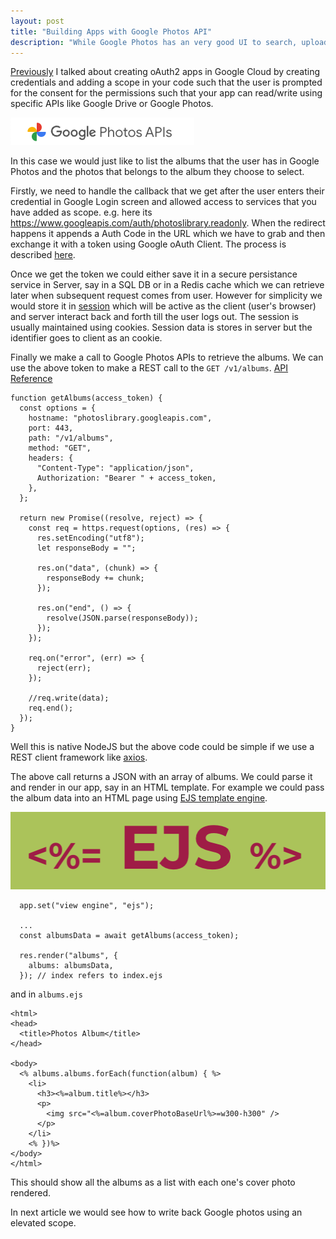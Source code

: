 ```yaml
---
layout: post
title: "Building Apps with Google Photos API"
description: "While Google Photos has an very good UI to search, upload and brows through your Photos stored, it also provides a lot of APIs to read and manipulate photos data if you choose to build any apps of your own to work with Google Photos, of course your user needs to authenticate with their Google account first"
---
```


[Previously](building-application-with-google-oauth-identity.html) I talked about creating oAuth2 apps in Google Cloud by creating credentials and adding a scope in your code such that the user is prompted for the consent for the permissions such that your app can read/write using specific APIs like Google Drive or Google Photos.

![Google Photos API](/assets/2022/google-photos-icon.png) 

In this case we would just like to list the albums that the user has in Google Photos and the photos that belongs to the album they choose to select.

Firstly, we need to handle the callback that we get after the user enters their credential in Google Login screen and allowed access to services that you have added as scope. e.g. here its https://www.googleapis.com/auth/photoslibrary.readonly. When the redirect happens it appends a Auth Code in the URL which we have to grab and then exchange it with a token using Google oAuth Client. The process is described [here](https://developers.google.com/identity/protocols/oauth2/web-server#exchange-authorization-code).

Once we get the token we could either save it in a secure persistance service in Server, say in a SQL DB or in a Redis cache which we can retrieve later when subsequent request comes from user. However for simplicity we would store it in [session](https://www.npmjs.com/package/express-session) which will be active as the client (user's browser) and server interact back and forth till the user logs out. The session is usually maintained using cookies. Session data is stores in server but the identifier goes to client as an cookie.

Finally we make a call to Google Photos APIs to retrieve the albums. We can use the above token to make a REST call to the `GET /v1/albums`. [API Reference](https://developers.google.com/photos/library/guides/list#listing-albums)

```
function getAlbums(access_token) {
  const options = {
    hostname: "photoslibrary.googleapis.com",
    port: 443,
    path: "/v1/albums",
    method: "GET",
    headers: {
      "Content-Type": "application/json",
      Authorization: "Bearer " + access_token,
    },
  };

  return new Promise((resolve, reject) => {
    const req = https.request(options, (res) => {
      res.setEncoding("utf8");
      let responseBody = "";

      res.on("data", (chunk) => {
        responseBody += chunk;
      });

      res.on("end", () => {
        resolve(JSON.parse(responseBody));
      });
    });

    req.on("error", (err) => {
      reject(err);
    });

    //req.write(data);
    req.end();
  });
}
```

Well this is native NodeJS but the above code could be simple if we use a REST client framework like [axios](https://www.npmjs.com/package/axios).

The above call returns a JSON with an array of albums. We could parse it and render in our app, say in an HTML template. For example we could pass the album data into an HTML page using [EJS template engine](https://ejs.co/).

![EJS Logo](/assets/2022/ejs-logo.png) 


```
  app.set("view engine", "ejs");

  ...
  const albumsData = await getAlbums(access_token);

  res.render("albums", {
    albums: albumsData,
  }); // index refers to index.ejs
```
and in `albums.ejs`

```
<html>
<head>
  <title>Photos Album</title>
</head>

<body>
  <% albums.albums.forEach(function(album) { %>
    <li>
      <h3><%=album.title%></h3>
      <p>
        <img src="<%=album.coverPhotoBaseUrl%>=w300-h300" />
      </p>
    </li>
    <% })%>
</body>
</html>
```

This should show all the albums as a list with each one's cover photo rendered.

In next article we would see how to write back Google photos using an elevated scope. 